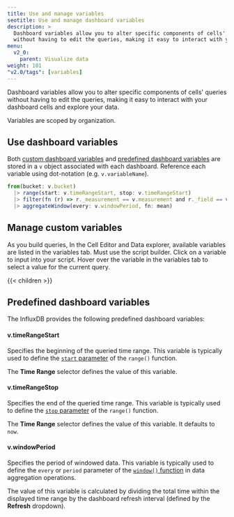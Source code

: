 ```yaml
---
title: Use and manage variables
seotitle: Use and manage dashboard variables
description: >
  Dashboard variables allow you to alter specific components of cells' queries
  without having to edit the queries, making it easy to interact with your dashboard cells and explore your data.
menu:
  v2_0:
    parent: Visualize data
weight: 101
"v2.0/tags": [variables]
---
```


Dashboard variables allow you to alter specific components of cells' queries
without having to edit the queries, making it easy to interact with your dashboard cells and explore your data.

Variables are scoped by organization.

## Use dashboard variables
Both [custom dashboard variables](#manage-custom-variables) and [predefined dashboard variables](#predefined-dashboard-variables)
are stored in a `v` object associated with each dashboard.
Reference each variable using dot-notation (e.g. `v.variableName`).

```js
from(bucket: v.bucket)
  |> range(start: v.timeRangeStart, stop: v.timeRangeStart)
  |> filter(fn (r) => r._measurement == v.measurement and r._field == v.field)
  |> aggregateWindow(every: v.windowPeriod, fn: mean)
```

## Manage custom variables
As you build queries, In the Cell Editor and Data explorer, available variables are listed in the variables tab.
Must use the script builder. Click on a variable to input into your script.
Hover over the variable in the variables tab to select a value for the current query.

{{< children >}}

## Predefined dashboard variables
The InfluxDB provides the following predefined dashboard variables:

#### v.timeRangeStart
Specifies the beginning of the queried time range.
This variable is typically used to define the [`start` parameter](/v2.0/reference/flux/functions/built-in/transformations/range#start)
of the `range()` function.

The **Time Range** selector defines the value of this variable.

#### v.timeRangeStop
Specifies the end of the queried time range.
This variable is typically used to define the [`stop` parameter](/v2.0/reference/flux/functions/built-in/transformations/range#stop)
of the `range()` function.

The **Time Range** selector defines the value of this variable.
It defaults to `now`.

#### v.windowPeriod
Specifies the period of windowed data.
This variable is typically used to define the `every` or `period` parameter of the
[`window()` function](/v2.0/reference/flux/functions/built-in/transformations/window)
in data aggregation operations.

The value of this variable is calculated by dividing the total time within the displayed
time range by the dashboard refresh interval (defined by the **Refresh** dropdown).
